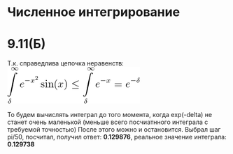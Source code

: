 # Численное интегрирование
# 9.11(Б) 
Т.к. справедлива цепочка неравенств:
![GitHub Logo](neq.png)

То будем вычислять интеграл до того момента, когда exp(-delta) не станет очень маленькой (меньше всего посчиатнного интеграла с требуемой точностью)
После этого можно и остановится. 
Выбрал шаг pi/50, посчитал, получил ответ:  **0.129876**, реальное значение интеграла: **0.129738**
